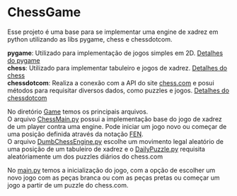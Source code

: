 # ChessGame

Esse projeto é uma base para se implementar uma engine de xadrez em python utilizando as libs pygame, chess e chessdotcom.  

**pygame**: Utilizado para implementação de jogos simples em 2D. [Detalhes do pygame](https://www.pygame.org/docs/)   
**chess**: Utilizado para implementar tabuleiro e jogos de xadrez. [Detalhes do chess](https://python-chess.readthedocs.io/en/latest/)   
**chessdotcom**: Realiza a conexão com a API do site [chess.com](https://www.chess.com/) e posui métodos para requisitar diversos dados, como puzzles e jogos. [Detalhes do chessdotcom](https://chesscom.readthedocs.io/en/latest/)   

No diretório [Game](https://github.com/heigon77/ChessGame/tree/master/Game) temos os principais arquivos.  
O arquivo [ChessMain.py](https://github.com/heigon77/ChessGame/blob/master/Game/ChessMain.py) possui a implementação base do jogo de xadrez de um player contra uma engine. Pode iniciar um jogo novo ou começar de uma posição definida através da notação [FEN](https://en.wikipedia.org/wiki/Forsyth%E2%80%93Edwards_Notation).   
O arquivo [DumbChessEngine.py](https://github.com/heigon77/ChessGame/blob/master/Game/DumbChessEngine.py) escolhe um movimento legal aleatório de uma posição de um tabuleiro de xadrez e o [DailyPuzzle.py](https://github.com/heigon77/ChessGame/blob/master/Game/DailyPuzzle.py) requisita aleatóriamente um dos puzzles diários  do chess.com    

No [main.py](https://github.com/heigon77/ChessGame/blob/master/main.py) temos a inicialização do jogo, com a opção de escolher um novo jogo com as peças branca ou com as peças pretas ou começar um jogo a partir de um puzzle do chess.com.
